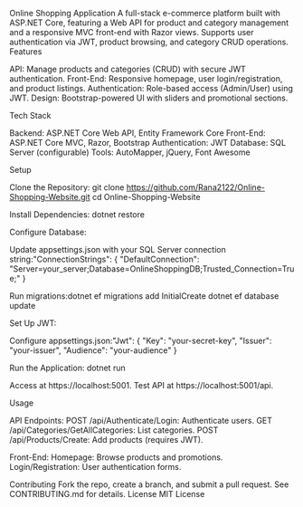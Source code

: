 Online Shopping Application
A full-stack e-commerce platform built with ASP.NET Core, featuring a Web API for product and category management and a responsive MVC front-end with Razor views. Supports user authentication via JWT, product browsing, and category CRUD operations.
Features

API: Manage products and categories (CRUD) with secure JWT authentication.
Front-End: Responsive homepage, user login/registration, and product listings.
Authentication: Role-based access (Admin/User) using JWT.
Design: Bootstrap-powered UI with sliders and promotional sections.

Tech Stack

Backend: ASP.NET Core Web API, Entity Framework Core
Front-End: ASP.NET Core MVC, Razor, Bootstrap
Authentication: JWT
Database: SQL Server (configurable)
Tools: AutoMapper, jQuery, Font Awesome

Setup

Clone the Repository:
git clone https://github.com/Rana2122/Online-Shopping-Website.git
cd Online-Shopping-Website


Install Dependencies:
dotnet restore


Configure Database:

Update appsettings.json with your SQL Server connection string:"ConnectionStrings": {
  "DefaultConnection": "Server=your_server;Database=OnlineShoppingDB;Trusted_Connection=True;"
}


Run migrations:dotnet ef migrations add InitialCreate
dotnet ef database update




Set Up JWT:

Configure appsettings.json:"Jwt": {
  "Key": "your-secret-key",
  "Issuer": "your-issuer",
  "Audience": "your-audience"
}




Run the Application:
dotnet run


Access at https://localhost:5001.
Test API at https://localhost:5001/api.



Usage

API Endpoints:
POST /api/Authenticate/Login: Authenticate users.
GET /api/Categories/GetAllCategories: List categories.
POST /api/Products/Create: Add products (requires JWT).


Front-End:
Homepage: Browse products and promotions.
Login/Registration: User authentication forms.



Contributing
Fork the repo, create a branch, and submit a pull request. See CONTRIBUTING.md for details.
License
MIT License
